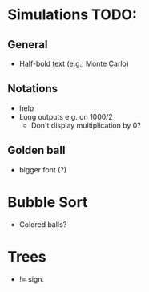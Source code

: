 # Simulations TODO:

## General
- Half-bold text (e.g.: Monte Carlo)

## Notations
- help
- Long outputs e.g. on 1000/2
    - Don't display multiplication by 0?

## Golden ball
- bigger font (?)

# Bubble Sort
- Colored balls?

# Trees
- != sign.

